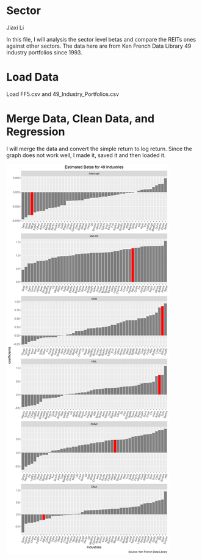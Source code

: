 Sector
================
Jiaxi Li

In this file, I will analysis the sector level betas and compare the REITs ones against other sectors. The data here are from Ken French Data Library 49 industry portfolios since 1993.

Load Data
=========

Load FF5.csv and 49\_Industry\_Portfolios.csv

Merge Data, Clean Data, and Regression
======================================

I will merge the data and convert the simple return to log return. Since the graph does not work well, I made it, saved it and then loaded it.

![Here is the coefficient for different sectors](Sectors.png)
